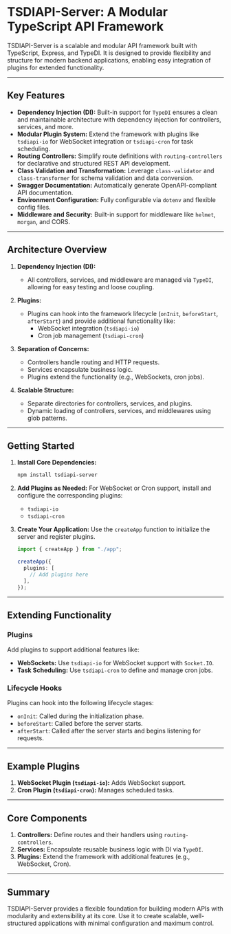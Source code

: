 # TSDIAPI-Server: A Modular TypeScript API Framework

TSDIAPI-Server is a scalable and modular API framework built with TypeScript, Express, and TypeDI. It is designed to provide flexibility and structure for modern backend applications, enabling easy integration of plugins for extended functionality.

---

## Key Features

- **Dependency Injection (DI):** Built-in support for `TypeDI` ensures a clean and maintainable architecture with dependency injection for controllers, services, and more.
- **Modular Plugin System:** Extend the framework with plugins like `tsdiapi-io` for WebSocket integration or `tsdiapi-cron` for task scheduling.
- **Routing Controllers:** Simplify route definitions with `routing-controllers` for declarative and structured REST API development.
- **Class Validation and Transformation:** Leverage `class-validator` and `class-transformer` for schema validation and data conversion.
- **Swagger Documentation:** Automatically generate OpenAPI-compliant API documentation.
- **Environment Configuration:** Fully configurable via `dotenv` and flexible config files.
- **Middleware and Security:** Built-in support for middleware like `helmet`, `morgan`, and CORS.

---

## Architecture Overview

1. **Dependency Injection (DI):**

   - All controllers, services, and middleware are managed via `TypeDI`, allowing for easy testing and loose coupling.

2. **Plugins:**

   - Plugins can hook into the framework lifecycle (`onInit`, `beforeStart`, `afterStart`) and provide additional functionality like:
     - WebSocket integration (`tsdiapi-io`)
     - Cron job management (`tsdiapi-cron`)

3. **Separation of Concerns:**

   - Controllers handle routing and HTTP requests.
   - Services encapsulate business logic.
   - Plugins extend the functionality (e.g., WebSockets, cron jobs).

4. **Scalable Structure:**
   - Separate directories for controllers, services, and plugins.
   - Dynamic loading of controllers, services, and middlewares using glob patterns.

---

## Getting Started

1. **Install Core Dependencies:**

   ```bash
   npm install tsdiapi-server
   ```

2. **Add Plugins as Needed:**
   For WebSocket or Cron support, install and configure the corresponding plugins:

   - `tsdiapi-io`
   - `tsdiapi-cron`

3. **Create Your Application:**
   Use the `createApp` function to initialize the server and register plugins.

   ```typescript
   import { createApp } from "./app";

   createApp({
     plugins: [
       // Add plugins here
     ],
   });
   ```

---

## Extending Functionality

### Plugins

Add plugins to support additional features like:

- **WebSockets:** Use `tsdiapi-io` for WebSocket support with `Socket.IO`.
- **Task Scheduling:** Use `tsdiapi-cron` to define and manage cron jobs.

### Lifecycle Hooks

Plugins can hook into the following lifecycle stages:

- `onInit`: Called during the initialization phase.
- `beforeStart`: Called before the server starts.
- `afterStart`: Called after the server starts and begins listening for requests.

---

## Example Plugins

1. **WebSocket Plugin (`tsdiapi-io`):** Adds WebSocket support.
2. **Cron Plugin (`tsdiapi-cron`):** Manages scheduled tasks.

---

## Core Components

1. **Controllers:**
   Define routes and their handlers using `routing-controllers`.
2. **Services:**
   Encapsulate reusable business logic with DI via `TypeDI`.
3. **Plugins:**
   Extend the framework with additional features (e.g., WebSocket, Cron).

---

## Summary

TSDIAPI-Server provides a flexible foundation for building modern APIs with modularity and extensibility at its core. Use it to create scalable, well-structured applications with minimal configuration and maximum control.
